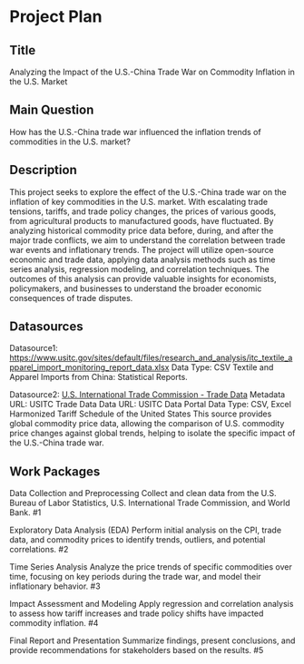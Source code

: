 # Project Plan

## Title
Analyzing the Impact of the U.S.-China Trade War on Commodity Inflation in the U.S. Market

## Main Question

How has the U.S.-China trade war influenced the inflation trends of commodities in the U.S. market?

## Description

This project seeks to explore the effect of the U.S.-China trade war on the inflation of key commodities in the U.S. market. With escalating trade tensions, tariffs, and trade policy changes, the prices of various goods, from agricultural products to manufactured goods, have fluctuated. By analyzing historical commodity price data before, during, and after the major trade conflicts, we aim to understand the correlation between trade war events and inflationary trends. The project will utilize open-source economic and trade data, applying data analysis methods such as time series analysis, regression modeling, and correlation techniques. The outcomes of this analysis can provide valuable insights for economists, policymakers, and businesses to understand the broader economic consequences of trade disputes.

## Datasources
Datasource1: https://www.usitc.gov/sites/default/files/research_and_analysis/itc_textile_apparel_import_monitoring_report_data.xlsx
Data Type: CSV
Textile and Apparel Imports from China: Statistical Reports.

Datasource2: [U.S. International Trade Commission - Trade Data](https://www.usitc.gov/sites/default/files/tata/hts/hts_2022_revision_12_csv.csv)
Metadata URL: USITC Trade Data
Data URL: USITC Data Portal
Data Type: CSV, Excel
Harmonized Tariff Schedule of the United States
This source provides global commodity price data, allowing the comparison of U.S. commodity price changes against global trends, helping to isolate the specific impact of the U.S.-China trade war.

## Work Packages

Data Collection and Preprocessing
Collect and clean data from the U.S. Bureau of Labor Statistics, U.S. International Trade Commission, and World Bank.
#1

Exploratory Data Analysis (EDA)
Perform initial analysis on the CPI, trade data, and commodity prices to identify trends, outliers, and potential correlations.
#2

Time Series Analysis
Analyze the price trends of specific commodities over time, focusing on key periods during the trade war, and model their inflationary behavior.
#3

Impact Assessment and Modeling
Apply regression and correlation analysis to assess how tariff increases and trade policy shifts have impacted commodity inflation.
#4

Final Report and Presentation
Summarize findings, present conclusions, and provide recommendations for stakeholders based on the results.
#5







